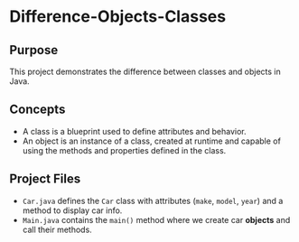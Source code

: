 # Difference-Objects-Classes

## Purpose
This project demonstrates the difference between classes and objects in Java.

## Concepts
- A class is a blueprint used to define attributes and behavior.
- An object is an instance of a class, created at runtime and capable of using the methods and properties defined in the class.

## Project Files
- `Car.java` defines the `Car` class with attributes (`make`, `model`, `year`) and a method to display car info.
- `Main.java` contains the `main()` method where we create car **objects** and call their methods.
